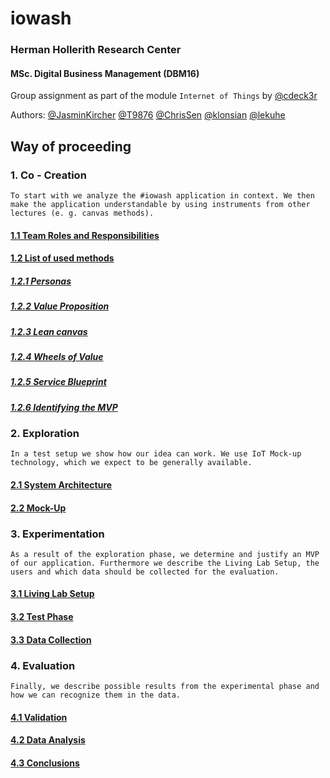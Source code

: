# iowash
### Herman Hollerith Research Center  
#### MSc. Digital Business Management (DBM16) 
Group assignment as part of the module `Internet of Things` by [@cdeck3r](https://github.com/cdeck3r)  
  
Authors: [@JasminKircher](https://github.com/JasminKircher) [@T9876](https://github.com/T9876) [@ChrisSen](https://github.com/ChrisSen) [@klonsian](https://github.com/klonsian) [@lekuhe](https://github.com/lekuhe)

## Way of proceeding
### 1. Co - Creation

`To start with we analyze the #iowash application in context. We then make the application understandable by using instruments from other lectures (e. g. canvas methods).`

#### [1.1 Team Roles and Responsibilities](https://github.com/hhzsmartlab/iowash/blob/master/01_Co-Creation/1.1_Team.md)
  
#### [1.2 List of used methods](https://github.com/hhzsmartlab/iowash/blob/master/01_Co-Creation/1.2_Methods.md)
  
##### [1.2.1 Personas](https://github.com/hhzsmartlab/iowash/blob/master/01_Co-Creation/1.2_Methods.md#personas)
##### [1.2.2 Value Proposition](https://github.com/hhzsmartlab/iowash/blob/master/01_Co-Creation/1.2_Methods.md#value-proposition)
##### [1.2.3 Lean canvas](https://github.com/hhzsmartlab/iowash/blob/master/01_Co-Creation/1.2_Methods.md#lean-canvas)
##### [1.2.4 Wheels of Value](https://github.com/hhzsmartlab/iowash/blob/master/01_Co-Creation/1.2_Methods.md#wheels-of-value)
##### [1.2.5 Service Blueprint](https://github.com/hhzsmartlab/iowash/blob/master/01_Co-Creation/1.2_Methods.md#service-blueprint)
##### [1.2.6 Identifying the MVP](https://github.com/hhzsmartlab/iowash/blob/master/01_Co-Creation/1.2_Methods.md#identifying-the-mvp)
    
### 2. Exploration
`In a test setup we show how our idea can work. We use IoT Mock-up technology, which we expect to be generally available.`

#### [2.1 System Architecture](https://github.com/hhzsmartlab/iowash/blob/master/02_Exploration/2.1_System%20Architecture.md)
#### [2.2 Mock-Up](https://github.com/hhzsmartlab/iowash/blob/master/02_Exploration/1.2_Mock-Up.md)

### 3. Experimentation
`As a result of the exploration phase, we determine and justify an MVP of our application. Furthermore we describe the Living Lab Setup, the users and which data should be collected for the evaluation.`

#### [3.1 Living Lab Setup](https://github.com/hhzsmartlab/iowash/blob/master/03_Experimentation/3.1_Living-Lab-Setup.md)
#### [3.2 Test Phase](https://github.com/hhzsmartlab/iowash/blob/master/03_Experimentation/3.2_Test-Phase.md)
#### [3.3 Data Collection](https://github.com/hhzsmartlab/iowash/blob/master/03_Experimentation/3.3_Data-Collection.md)

### 4. Evaluation
`Finally, we describe possible results from the experimental phase and how we can recognize them in the data.`

#### [4.1 Validation](https://github.com/hhzsmartlab/iowash/blob/master/04_Evaluation/4.1_Validation.md)
#### [4.2 Data Analysis](https://github.com/hhzsmartlab/iowash/blob/master/04_Evaluation/4.2_Data-Analysis.md)
#### [4.3 Conclusions](https://github.com/hhzsmartlab/iowash/blob/master/04_Evaluation/4.3_Conclusions.md)
